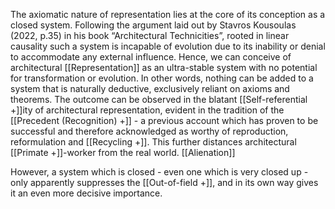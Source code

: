 The axiomatic nature of representation lies at the core of its conception as a closed system. Following the argument laid out by Stavros Kousoulas (2022, p.35) in his book “Architectural Technicities”, rooted in linear causality such a system is incapable of evolution due to its inability or denial to accommodate any external influence. Hence, we can conceive of architectural [[Representation]] as an ultra-stable system with no potential for transformation or evolution. In other words, nothing can be added to a system that is naturally deductive, exclusively reliant on axioms and theorems. The outcome can be observed in the blatant [[Self-referential +]]ity of architectural representation, evident in the tradition of the [[Precedent (Recognition) +]] - a previous account which has proven to be successful and therefore acknowledged as worthy of reproduction, reformulation and [[Recycling +]]. This further distances architectural [[Primate +]]-worker from the real world. [[Alienation]]

However, a system which is closed - even one which is very closed up - only apparently suppresses the [[Out-of-field +]], and in its own way gives it an even more decisive importance.

